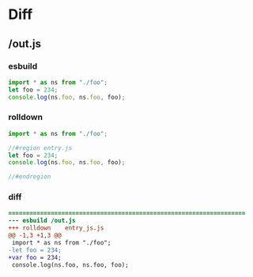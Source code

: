 # Diff
## /out.js
### esbuild
```js
import * as ns from "./foo";
let foo = 234;
console.log(ns.foo, ns.foo, foo);
```
### rolldown
```js
import * as ns from "./foo";

//#region entry.js
let foo = 234;
console.log(ns.foo, ns.foo, foo);

//#endregion

```
### diff
```diff
===================================================================
--- esbuild	/out.js
+++ rolldown	entry_js.js
@@ -1,3 +1,3 @@
 import * as ns from "./foo";
-let foo = 234;
+var foo = 234;
 console.log(ns.foo, ns.foo, foo);

```
